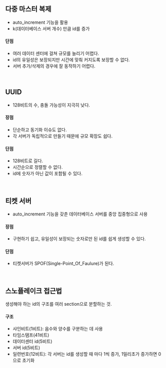 ## 다중 마스터 복제
* auto_increment 기능을 활용
* k(데이터베이스 서버 개수) 만큼 id를 증가

#### 단점
* 여러 데이터 센터에 걸쳐 규모를 늘리기 어렵다.
* id의 유일성은 보장되지만 시간에 맞춰 커지도록 보장할 수 없다.
* 서버 추가/삭제의 경우에 잘 동작하기 어렵다.

<br>

## UUID
* 128비트의 수, 충돌 가능성이 지극히 낮다.

#### 장점
* 단순하고 동기화 이슈도 없다.
* 각 서버가 독립적으로 만들기 때문에 규모 확장도 쉽다.

#### 단점
* 128비트로 길다.
* 시간순으로 정렬할 수 없다.
* id에 숫자가 아닌 값이 포함될 수 있다.

<br>

## 티켓 서버
* auto_increment 기능을 갖춘 데이터베이스 서버를 중앙 집중형으로 사용

#### 장점
* 구현하기 쉽고, 유일성이 보장되는 숫자로만 된 id를 쉽게 생성할 수 있다.

#### 단점
* 티켓서버가 SPOF(Single-Point_Of_Faulure)가 된다.

<br>

## 스노플레이크 접근법
생성해야 하는 id의 구조를 여러 section으로 분할하는 것.

#### 구조
* 샤인비트(1비트): 음수와 양수를 구분하는 데 사용
* 타임스탬프(41비트)
* 데이터센터 id(5비트)
* 서버 id(5비트)
* 일련번호(12비트): 각 서버는 id를 생성할 때 마다 1씩 증가, 1밀리초가 증가하면 0으로 초기화









